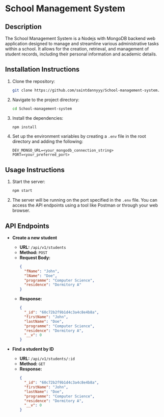 # School Management System

## Description
The School Management System is a Nodejs with MongoDB backend web application designed to manage and streamline various administrative tasks within a school. It allows for the creation, retrieval, and management of student records, including their personal information and academic details.

## Installation Instructions
1. Clone the repository:
   ```sh
   git clone https://github.com/saintdannyyy/School-management-system.git
   ```
2. Navigate to the project directory:
   ```sh
   cd School-management-system
   ```
3. Install the dependencies:
   ```sh
   npm install
   ```
4. Set up the environment variables by creating a `.env` file in the root directory and adding the following:
   ```
   DEV_MONGO_URL=<your_mongodb_connection_string>
   PORT=<your_preferred_port>
   ```

## Usage Instructions
1. Start the server:
   ```sh
   npm start
   ```
2. The server will be running on the port specified in the `.env` file. You can access the API endpoints using a tool like Postman or through your web browser.

## API Endpoints
- **Create a new student**
  - **URL:** `/api/v1/students`
  - **Method:** `POST`
  - **Request Body:**
    ```json
    {
      "fName": "John",
      "lName": "Doe",
      "programme": "Computer Science",
      "residence": "Dormitory A"
    }
    ```
  - **Response:**
    ```json
    {
      "_id": "60c72b2f9b1d4c3a4c8e4b8a",
      "firstName": "John",
      "lastName": "Doe",
      "programme": "Computer Science",
      "residence": "Dormitory A",
      "__v": 0
    }
    ```

- **Find a student by ID**
  - **URL:** `/api/v1/students/:id`
  - **Method:** `GET`
  - **Response:**
    ```json
    {
      "_id": "60c72b2f9b1d4c3a4c8e4b8a",
      "firstName": "John",
      "lastName": "Doe",
      "programme": "Computer Science",
      "residence": "Dormitory A",
      "__v": 0
    }
    ```
